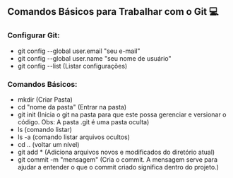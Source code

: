 ## Comandos Básicos para Trabalhar com o Git  :computer:

### Configurar Git:

- git config --global user.email "seu e-mail"
- git config --global user.name "seu nome de usuário"
- git config --list (Listar configurações)

### Comandos Básicos:

- mkdir (Criar Pasta)
- cd "nome da pasta" (Entrar na pasta)
- git init (Inicia o git na pasta para que este possa gerenciar e versionar o código. Obs: A pasta .git é uma pasta oculta)
- ls (comando listar)
- ls -a (comando listar arquivos ocultos)
- cd .. (voltar um nível)
- git add * (Adiciona arquivos novos e modificados do diretório atual)
- git commit -m "mensagem" (Cria o commit. A mensagem serve para ajudar a entender o que o commit criado significa dentro do projeto.)



